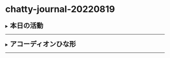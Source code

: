 # chatty-journal-20220819


<details>
<summary><h2 style="display:inline">本日の活動</h2></summary>
 <h3>早朝学習の課題</h3>
 <ol>
  <li>wsl2のubuntuターミナルの改善課題（１）</li>
  <p>下図のプロンプト前の芽メッセージがだるいの消したい</p>
  <p><img style="width:600px" src="images/fig006.png" /></p>
  <p>メッセージの最後の部分にントを出しているので素直にやってみる
  <br>ヒントとなる文言：This massage is shown once a day. To disable it please create the /home/nob/.hushlogin file.

  <br>このヒントのとおりやってみる：$ touch ~/.hushlogin
  <br>※また表示させたいときは作ったファイルを削除すれば良いと思う</p>
  
  <li>wsl2のubuntuターミナルの改善課題（２）</li>
  <p>ターミナルの初期ディレクトリがubuntuのホームディレクトリに設定したい
   <br>※現状ではwindowsのホームディレクトリになっている</p>

 </ol>
</details>





<hr/>
<details>
<summary><h2 style="display:inline">アコーディオンひな形</h2></summary>
 <h3>タイトル</h3>
 <ol>
  <li>番号付きリスト</li>
  <li></li>
 </ol>
 <ul>
  <li>記号付きリスト</li>
  <li></li>
 </ul>
 <p>画像の利用</p>
 <div><img style="width:300px" src="images/oniyama-tonbo.jpg"></div>
</details>

<hr/>


